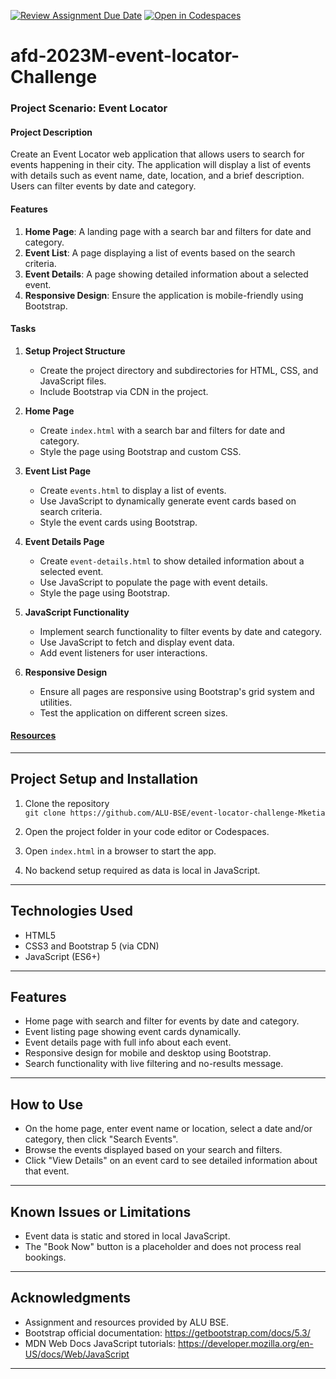 [![Review Assignment Due Date](https://classroom.github.com/assets/deadline-readme-button-22041afd0340ce965d47ae6ef1cefeee28c7c493a6346c4f15d667ab976d596c.svg)](https://classroom.github.com/a/ofC45k0K)
[![Open in Codespaces](https://classroom.github.com/assets/launch-codespace-2972f46106e565e64193e422d61a12cf1da4916b45550586e14ef0a7c637dd04.svg)](https://classroom.github.com/open-in-codespaces?assignment_repo_id=19928738)
# afd-2023M-event-locator-Challenge


### Project Scenario: Event Locator

#### Project Description
Create an Event Locator web application that allows users to search for events happening in their city. 
The application will display a list of events with details such as event name, date, location, 
and a brief description. Users can filter events by date and category.

#### Features
1. **Home Page**: A landing page with a search bar and filters for date and category.
2. **Event List**: A page displaying a list of events based on the search criteria.
3. **Event Details**: A page showing detailed information about a selected event.
4. **Responsive Design**: Ensure the application is mobile-friendly using Bootstrap.

#### Tasks

1. **Setup Project Structure**
   - Create the project directory and subdirectories for HTML, CSS, and JavaScript files.
   - Include Bootstrap via CDN in the project.

2. **Home Page**
   - Create `index.html` with a search bar and filters for date and category.
   - Style the page using Bootstrap and custom CSS.

3. **Event List Page**
   - Create `events.html` to display a list of events.
   - Use JavaScript to dynamically generate event cards based on search criteria.
   - Style the event cards using Bootstrap.

4. **Event Details Page**
   - Create `event-details.html` to show detailed information about a selected event.
   - Use JavaScript to populate the page with event details.
   - Style the page using Bootstrap.

5. **JavaScript Functionality**
   - Implement search functionality to filter events by date and category.
   - Use JavaScript to fetch and display event data.
   - Add event listeners for user interactions.

6. **Responsive Design**
   - Ensure all pages are responsive using Bootstrap's grid system and utilities.
   - Test the application on different screen sizes.

#### [Resources](https://github.com/ALU-BSE/afd-2023m-week-8-challenge/blob/main/assignment_resources.md)





---

## Project Setup and Installation

1. Clone the repository  
   `git clone https://github.com/ALU-BSE/event-locator-challenge-Mketia`

2. Open the project folder in your code editor or Codespaces.

3. Open `index.html` in a browser to start the app.

4. No backend setup required as data is local in JavaScript.

---

## Technologies Used

- HTML5
- CSS3 and Bootstrap 5 (via CDN)
- JavaScript (ES6+)

---

## Features

- Home page with search and filter for events by date and category.
- Event listing page showing event cards dynamically.
- Event details page with full info about each event.
- Responsive design for mobile and desktop using Bootstrap.
- Search functionality with live filtering and no-results message.

---

## How to Use

- On the home page, enter event name or location, select a date and/or category, then click "Search Events".
- Browse the events displayed based on your search and filters.
- Click "View Details" on an event card to see detailed information about that event.

---

## Known Issues or Limitations

- Event data is static and stored in local JavaScript.
- The "Book Now" button is a placeholder and does not process real bookings.

---

## Acknowledgments

- Assignment and resources provided by ALU BSE.
- Bootstrap official documentation: https://getbootstrap.com/docs/5.3/
- MDN Web Docs JavaScript tutorials: https://developer.mozilla.org/en-US/docs/Web/JavaScript

---

